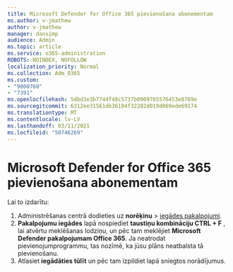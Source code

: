 ```yaml
---
title: Microsoft Defender for Office 365 pievienošana abonementam
ms.author: v-jmathew
author: v-jmathew
manager: dansimp
audience: Admin
ms.topic: article
ms.service: o365-administration
ROBOTS: NOINDEX, NOFOLLOW
localization_priority: Normal
ms.collection: Adm_O365
ms.custom:
- "9000760"
- "7391"
ms.openlocfilehash: 5dbd3e3b7744f48c5737b0909765576453e8769e
ms.sourcegitcommit: 6312ee31561db36104f32282d019d069ede69174
ms.translationtype: MT
ms.contentlocale: lv-LV
ms.lasthandoff: 03/11/2021
ms.locfileid: "50746269"
---
```

# <a name="add-microsoft-defender-for-office-365-to-your-subscription"></a>Microsoft Defender for Office 365 pievienošana abonementam

Lai to izdarītu:

1. Administrēšanas centrā dodieties uz **norēķinu**  >  [iegādes pakalpojumi](https://go.microsoft.com/fwlink/p/?linkid=868433).
2. **Pakalpojumu iegādes** lapā nospiediet **taustiņu kombināciju CTRL + F** , lai atvērtu meklēšanas lodziņu, un pēc tam meklējiet **Microsoft Defender pakalpojumam Office 365**. Ja neatrodat pievienojumprogrammu, tas nozīmē, ka jūsu plāns neatbalsta tā pievienošanu.
3. Atlasiet **iegādāties tūlīt** un pēc tam izpildiet lapā sniegtos norādījumus.
